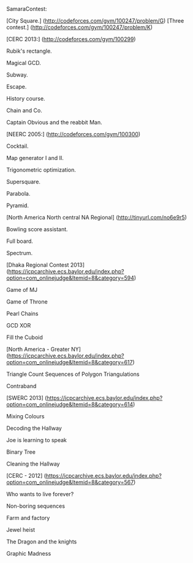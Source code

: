 SamaraContest:


  [City Square.] (http://codeforces.com/gym/100247/problem/G)
  [Three contest.] (http://codeforces.com/gym/100247/problem/K)



[CERC 2013:] (http://codeforces.com/gym/100299)

  Rubik's rectangle.
  
  Magical GCD.
  
  Subway.
  
  Escape.
  
  History course.
  
  Chain and Co.
  
  Captain Obvious and the reabbit Man.

[NEERC 2005:] (http://codeforces.com/gym/100300)

  Cocktail.
  
  Map generator I and II.
  
  Trigonometric optimization.
  
  Supersquare.
  
  Parabola.
  
  Pyramid.


[North America North central NA Regional] (http://tinyurl.com/no6e9r5)

  Bowling score assistant. 
  
  Full board.
  
  Spectrum.
  
[Dhaka Regional Contest 2013] (https://icpcarchive.ecs.baylor.edu/index.php?option=com_onlinejudge&Itemid=8&category=594)

 Game of MJ
 
 Game of Throne
 
 Pearl Chains
 
 GCD XOR
 
 Fill the Cuboid
 
 [North America - Greater NY] (https://icpcarchive.ecs.baylor.edu/index.php?option=com_onlinejudge&Itemid=8&category=617)
 
 Triangle Count Sequences of Polygon Triangulations
 
 Contraband
 
 [SWERC 2013] (https://icpcarchive.ecs.baylor.edu/index.php?option=com_onlinejudge&Itemid=8&category=614)
 
 Mixing Colours
 
 Decoding the Hallway
 
 Joe is learning to speak
 
 Binary Tree
 
 Cleaning the Hallway
 
 [CERC - 2012] (https://icpcarchive.ecs.baylor.edu/index.php?option=com_onlinejudge&Itemid=8&category=567)
 
 Who wants to live forever?
 
 Non-boring sequences
 
 Farm and factory
 
 Jewel heist
 
 The Dragon and the knights
 
 Graphic Madness
 
 

